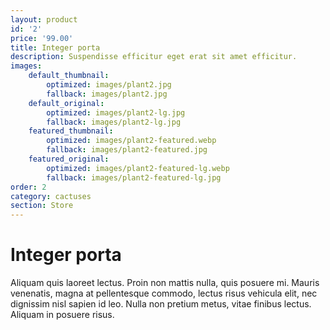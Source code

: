 ```yaml
---
layout: product
id: '2'
price: '99.00'
title: Integer porta
description: Suspendisse efficitur eget erat sit amet efficitur. 
images:
    default_thumbnail:
        optimized: images/plant2.jpg
        fallback: images/plant2.jpg
    default_original:
        optimized: images/plant2-lg.jpg
        fallback: images/plant2-lg.jpg
    featured_thumbnail:
        optimized: images/plant2-featured.webp
        fallback: images/plant2-featured.jpg
    featured_original:
        optimized: images/plant2-featured-lg.webp
        fallback: images/plant2-featured-lg.jpg
order: 2
category: cactuses
section: Store
---
```


# Integer porta

Aliquam quis laoreet lectus. Proin non mattis nulla, quis posuere mi. Mauris venenatis, magna at pellentesque commodo, lectus risus vehicula elit, nec dignissim nisl sapien id leo. Nulla non pretium metus, vitae finibus lectus. Aliquam in posuere risus.